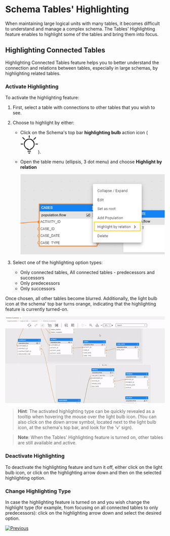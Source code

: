 <web>

# Schema Tables' Highlighting

When maintaining large logical units with many tables, it becomes difficult to understand and manage a complex schema. The Tables' Highlighting feature enables to highlight some of the tables and bring them into focus.



## Highlighting Connected Tables 

Highlighting Connected Tables feature helps you to better understand the connection and relations between tables, especially in large schemas, by highlighting related tables.



### Activate Highlighting

To activate the highlighting feature: 

1. First, select a table with connections to other tables that you wish to see. 

2. Choose to highlight by either:

   - Click on the Schema's top bar **highlighting bulb** action icon ( ![](images/web/light-off.svg)). 

   - Open the table menu (ellipsis, 3 dot menu) and choose **Highlight by relation**

     ![](images/web/20_highlight_menu.png)

3. Select one of the highlighting option types:

   - Only connected tables, All connected tables - predecessors and successors
   - Only predecessors
   - Only successors



Once chosen, all other tables become blurred. Additionally, the light bulb icon at the schema' top bar turns orange, indicating that the highlighting feature is currently turned-on.



![](images/web/20_highlight_connected.gif)



> **Hint**: The activated highlighting type can be quickly revealed as a tooltip when hovering the mouse over the light bulb icon. (You can also click on the down arrow symbol, located next to the light bulb icon, at the schema's top bar, and look for the 'v' sign). 

> **Note**: When the Tables' Highlighting feature is turned on, other tables are still available and active.



### Deactivate Highlighting

To deactivate the highlighting feature and turn it off, either click on the light bulb icon, or click on the highlighting arrow down and then on the selected highlighting option.

### Change Highlighting Type

In case the highlighting feature is turned on and you wish change the highlight type (for example, from focusing on all connected tables to only predecessors): click on the highlighting arrow down and select the desired option.



[![Previous](/articles/images/Previous.png)](/articles/03_logical_units/17_LU_schema_change_root_table.md)



</web>
